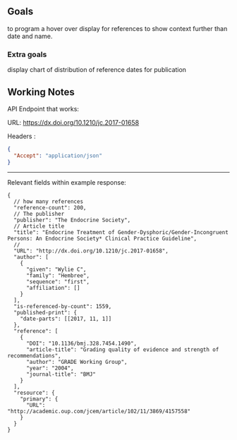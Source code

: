 ## Goals

to program a hover over display for references to show context further than date and name.

### Extra goals

display chart of distribution of reference dates for publication

## Working Notes

API Endpoint that works:

URL: https://dx.doi.org/10.1210/jc.2017-01658

Headers :

```json
{
  "Accept": "application/json"
}
```

---

Relevant fields within example response:

```jsonc
{
  // how many references
  "reference-count": 200,
  // The publisher
  "publisher": "The Endocrine Society",
  // Article title
  "title": "Endocrine Treatment of Gender-Dysphoric/Gender-Incongruent Persons: An Endocrine Society* Clinical Practice Guideline",
  //
  "URL": "http://dx.doi.org/10.1210/jc.2017-01658",
  "author": [
    {
      "given": "Wylie C",
      "family": "Hembree",
      "sequence": "first",
      "affiliation": []
    }
  ],
  "is-referenced-by-count": 1559,
  "published-print": {
    "date-parts": [[2017, 11, 1]]
  },
  "reference": [
    {
      "DOI": "10.1136/bmj.328.7454.1490",
      "article-title": "Grading quality of evidence and strength of recommendations",
      "author": "GRADE Working Group",
      "year": "2004",
      "journal-title": "BMJ"
    }
  ],
  "resource": {
    "primary": {
      "URL": "http://academic.oup.com/jcem/article/102/11/3869/4157558"
    }
  }
}
```
